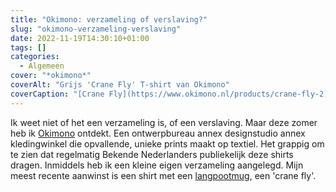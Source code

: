 ```yaml
---
title: "Okimono: verzameling of verslaving?"
slug: "okimono-verzameling-verslaving"
date: 2022-11-19T14:30:10+01:00
tags: []
categories:
  - Algemeen
cover: "*okimono*"
coverAlt: "Grijs 'Crane Fly' T-shirt van Okimono"
coverCaption: "[Crane Fly](https://www.okimono.nl/products/crane-fly-2) door [Okimono](https://www.okimono.nl/)"
---
```

Ik weet niet of het een verzameling is, of een verslaving. Maar deze zomer heb ik [Okimono][okimono] ontdekt. Een ontwerpbureau annex designstudio annex kledingwinkel die opvallende, unieke prints maakt op textiel. Het grappig om te zien dat regelmatig Bekende Nederlanders publiekelijk deze shirts dragen. Inmiddels heb ik een kleine eigen verzameling aangelegd. Mijn meest recente aanwinst is een shirt met een [langpootmug](https://nl.wikipedia.org/wiki/Langpootmuggen), een 'crane fly'.

[okimono]: https://www.okimono.nl
